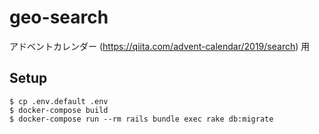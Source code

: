 # geo-search
アドベントカレンダー (https://qiita.com/advent-calendar/2019/search) 用

## Setup
```shell
$ cp .env.default .env
$ docker-compose build
$ docker-compose run --rm rails bundle exec rake db:migrate
```
